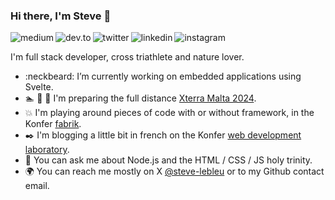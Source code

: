 ### Hi there, I'm Steve 👋

<p>
  <a href="https://medium.com/@steve.lebleu" target="_blank">
     <img align="left" alt="medium" src="https://img.shields.io/badge/Medium-000000?style=for-the-badge&logo=medium&logoColor=white" />
  </a>
  &nbsp;&nbsp;
  <a href="https://dev.to/steve-lebleu" target="_blank">
     <img align="left" alt="dev.to" src="https://img.shields.io/badge/Dev.to-000000?style=for-the-badge&logo=dev.to&logoColor=white" />
  </a>
  &nbsp;&nbsp;
  <a href="https://twitter.com/konferstudio" target="_blank">
     <img align="left" alt="twitter" src="https://img.shields.io/badge/Twitter-1DA1F2?style=for-the-badge&logo=twitter&logoColor=white" />
  </a>
  &nbsp;&nbsp;
  <a href="https://www.linkedin.com/in/steve-lebleu-21b1a497/" target="_blank">
     <img align="left" alt="linkedin" src="https://img.shields.io/badge/LinkedIn-0077B5?style=for-the-badge&logo=linkedin&logoColor=white" />
  </a>
  &nbsp;&nbsp;
  <a href="https://www.linkedin.com/in/steve-lebleu-21b1a497/" target="_blank">
     <img align="left" alt="instagram" src="https://img.shields.io/badge/Instagram-C22681?style=for-the-badge&logo=instagram&logoColor=white" />
  </a>
<p/>

<p>
  I'm full stack developer, cross triathlete and nature lover. 
</p>

- :neckbeard: I’m currently working on embedded applications using Svelte.
- :swimmer: :bicyclist: :runner: I'm preparing the full distance <a href="https://www.xterraplanet.com/race/xterra-malta-full-distance-triathlon" target="_blank">Xterra Malta 2024</a>.
- :boom: I'm playing around pieces of code with or without framework, in the Konfer <a href="https://fabrik.konfer.be" target="_blank">fabrik</a>.
- :black_nib: I'm blogging a little bit in french on the Konfer <a href="https://lab.konfer.be" target="_blank">web development laboratory</a>.
- :speech_balloon: You can ask me about Node.js and the HTML / CSS / JS holy trinity.
- :earth_africa: You can reach me mostly on X [@steve-lebleu](https://www.twitter.com/steve-lebleu) or to my Github contact email.
